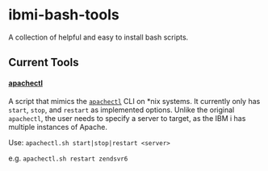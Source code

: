 # ibmi-bash-tools

A collection of helpful and easy to install bash scripts.

## Current Tools

#### [apachectl](bin/apachectl.sh)

A script that mimics the [`apachectl`](https://httpd.apache.org/docs/2.4/programs/apachectl.html) CLI on &ast;nix
systems. It currently only has `start`, `stop`, and `restart` as implemented options. Unlike the original `apachectl`,
the user needs to specify a server to target, as the IBM i has multiple instances of Apache.

Use: `apachectl.sh start|stop|restart <server>`

e.g. `apachectl.sh restart zendsvr6`
